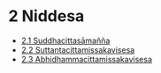 

# 2 Niddesa

* [2.1 Suddhacittasāmañña](2/2.1.md)
* [2.2 Suttantacittamissakavisesa](2/2.2.md)
* [2.3 Abhidhammacittamissakavisesa](2/2.3.md)



